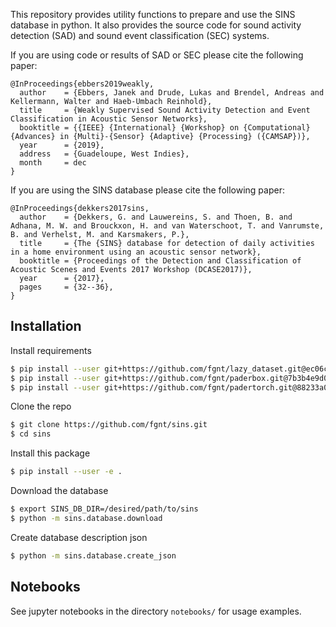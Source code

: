 This repository provides utility functions to prepare and use the SINS database in python.
It also provides the source code for sound activity detection (SAD) and sound event classification (SEC) systems.

If you are using code or results of SAD or SEC please cite the following paper:

```
@InProceedings{ebbers2019weakly,
  author    = {Ebbers, Janek and Drude, Lukas and Brendel, Andreas and Kellermann, Walter and Haeb-Umbach Reinhold},
  title     = {Weakly Supervised Sound Activity Detection and Event Classification in Acoustic Sensor Networks},
  booktitle = {{IEEE} {International} {Workshop} on {Computational} {Advances} in {Multi}-{Sensor} {Adaptive} {Processing} ({CAMSAP})},
  year      = {2019},
  address   = {Guadeloupe, West Indies},
  month     = dec
}
```

If you are using the SINS database please cite the following paper:

```
@InProceedings{dekkers2017sins,
  author    = {Dekkers, G. and Lauwereins, S. and Thoen, B. and Adhana, M. W. and Brouckxon, H. and van Waterschoot, T. and Vanrumste, B. and Verhelst, M. and Karsmakers, P.},
  title     = {The {SINS} database for detection of daily activities in a home environment using an acoustic sensor network},
  booktitle = {Proceedings of the Detection and Classification of Acoustic Scenes and Events 2017 Workshop (DCASE2017)},
  year      = {2017},
  pages     = {32--36},
}
```

## Installation
Install requirements
```bash
$ pip install --user git+https://github.com/fgnt/lazy_dataset.git@ec06c1e8ff4ccb09420d2d641db8f6d9b1099a4f
$ pip install --user git+https://github.com/fgnt/paderbox.git@7b3b4e9d00e07664596108f987292b8c78d846b1
$ pip install --user git+https://github.com/fgnt/padertorch.git@88233a0c33ddcc33a6842a5f8dc6c24df84d9f09
```

Clone the repo
```bash
$ git clone https://github.com/fgnt/sins.git
$ cd sins
```

Install this package
```bash
$ pip install --user -e .
```

Download the database
```bash
$ export SINS_DB_DIR=/desired/path/to/sins
$ python -m sins.database.download
```

Create database description json
```bash
$ python -m sins.database.create_json
```

## Notebooks
See jupyter notebooks in the directory `notebooks/` for usage examples.
